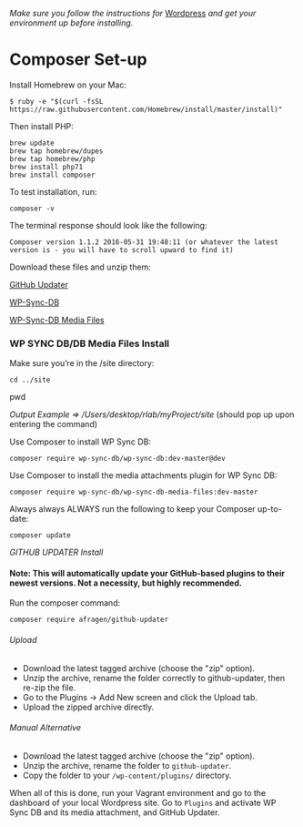 *Make sure you follow the instructions for* [Wordpress](wp.md) *and get your environment up before installing.*

# Composer Set-up

Install Homebrew on your Mac:

```shell
$ ruby -e "$(curl -fsSL https://raw.githubusercontent.com/Homebrew/install/master/install)"
```

Then install PHP:

```shell
brew update
brew tap homebrew/dupes
brew tap homebrew/php
brew install php71
brew install composer
```
To test installation, run:
```shell
composer -v
```
The terminal response should look like the following:
```shell
Composer version 1.1.2 2016-05-31 19:48:11 (or whatever the latest version is - you will have to scroll upward to find it)
```

Download these files and unzip them:

[GitHub Updater](https://github.com/afragen/github-updater/releases)

[WP-Sync-DB](https://github.com/wp-sync-db/wp-sync-db/releases)

[WP-Sync-DB Media Files](https://github.com/wp-sync-db/wp-sync-db-media-files)

### WP SYNC DB/DB Media Files Install

Make sure you’re in the /site directory:

```shell
cd ../site
```
pwd

*Output Example => /Users/desktop/rlab/myProject/site*
(should pop up upon entering the command)

Use Composer to install WP Sync DB:
```shell
composer require wp-sync-db/wp-sync-db:dev-master@dev
```
Use Composer to install the media attachments plugin for WP Sync DB:
```shell
composer require wp-sync-db/wp-sync-db-media-files:dev-master
```

Always always ALWAYS run the following to keep your Composer up-to-date:
```shell
composer update
```

*GITHUB UPDATER Install*
#### Note: This will automatically update your GitHub-based plugins to their newest versions. Not a necessity, but highly recommended.

Run the composer command:
```shell
composer require afragen/github-updater
```
###### Upload

* Download the latest tagged archive (choose the "zip" option).
* Unzip the archive, rename the folder correctly to github-updater, then re-zip the file.
* Go to the Plugins -> Add New screen and click the Upload tab.
* Upload the zipped archive directly.

###### Manual Alternative

* Download the latest tagged archive (choose the "zip" option).
* Unzip the archive, rename the folder to ```github-updater```.
* Copy the folder to your ```/wp-content/plugins/``` directory.

When all of this is done, run your Vagrant environment and go to the dashboard of your local Wordpress site. Go to ```Plugins``` and activate WP Sync DB and its media attachment, and GitHub Updater.

